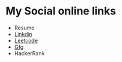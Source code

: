 # My Social online links
* Resume
* [Linkdin](https://www.linkedin.com/in/noorul-huda-khan99/)
* [Leetcode](https://leetcode.com/u/nhkaizen/)
* [Gfg](https://www.geeksforgeeks.org/user/knhkhan101099/)
* HackerRank
